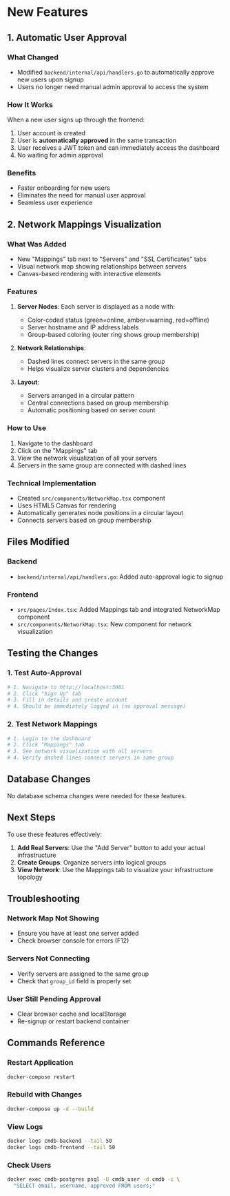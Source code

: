 # New Features

## 1. Automatic User Approval

### What Changed
- Modified `backend/internal/api/handlers.go` to automatically approve new users upon signup
- Users no longer need manual admin approval to access the system

### How It Works
When a new user signs up through the frontend:
1. User account is created
2. User is **automatically approved** in the same transaction
3. User receives a JWT token and can immediately access the dashboard
4. No waiting for admin approval

### Benefits
- Faster onboarding for new users
- Eliminates the need for manual user approval
- Seamless user experience

## 2. Network Mappings Visualization

### What Was Added
- New "Mappings" tab next to "Servers" and "SSL Certificates" tabs
- Visual network map showing relationships between servers
- Canvas-based rendering with interactive elements

### Features
1. **Server Nodes**: Each server is displayed as a node with:
   - Color-coded status (green=online, amber=warning, red=offline)
   - Server hostname and IP address labels
   - Group-based coloring (outer ring shows group membership)

2. **Network Relationships**: 
   - Dashed lines connect servers in the same group
   - Helps visualize server clusters and dependencies

3. **Layout**:
   - Servers arranged in a circular pattern
   - Central connections based on group membership
   - Automatic positioning based on server count

### How to Use
1. Navigate to the dashboard
2. Click on the "Mappings" tab
3. View the network visualization of all your servers
4. Servers in the same group are connected with dashed lines

### Technical Implementation
- Created `src/components/NetworkMap.tsx` component
- Uses HTML5 Canvas for rendering
- Automatically generates node positions in a circular layout
- Connects servers based on group membership

## Files Modified

### Backend
- `backend/internal/api/handlers.go`: Added auto-approval logic to signup

### Frontend
- `src/pages/Index.tsx`: Added Mappings tab and integrated NetworkMap component
- `src/components/NetworkMap.tsx`: New component for network visualization

## Testing the Changes

### 1. Test Auto-Approval
```bash
# 1. Navigate to http://localhost:3001
# 2. Click "Sign Up" tab
# 3. Fill in details and create account
# 4. Should be immediately logged in (no approval message)
```

### 2. Test Network Mappings
```bash
# 1. Login to the dashboard
# 2. Click "Mappings" tab
# 3. See network visualization with all servers
# 4. Verify dashed lines connect servers in same group
```

## Database Changes
No database schema changes were needed for these features.

## Next Steps
To use these features effectively:

1. **Add Real Servers**: Use the "Add Server" button to add your actual infrastructure
2. **Create Groups**: Organize servers into logical groups
3. **View Network**: Use the Mappings tab to visualize your infrastructure topology

## Troubleshooting

### Network Map Not Showing
- Ensure you have at least one server added
- Check browser console for errors (F12)

### Servers Not Connecting
- Verify servers are assigned to the same group
- Check that `group_id` field is properly set

### User Still Pending Approval
- Clear browser cache and localStorage
- Re-signup or restart backend container

## Commands Reference

### Restart Application
```bash
docker-compose restart
```

### Rebuild with Changes
```bash
docker-compose up -d --build
```

### View Logs
```bash
docker logs cmdb-backend --tail 50
docker logs cmdb-frontend --tail 50
```

### Check Users
```bash
docker exec cmdb-postgres psql -U cmdb_user -d cmdb -c \
  "SELECT email, username, approved FROM users;"
```

